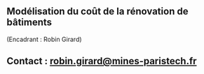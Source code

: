 ## Modélisation du coût de la rénovation de bâtiments

(Encadrant : Robin Girard)



## Contact : [robin.girard@mines-paristech.fr](mailto:robin.girard@mines-paristech.fr)
